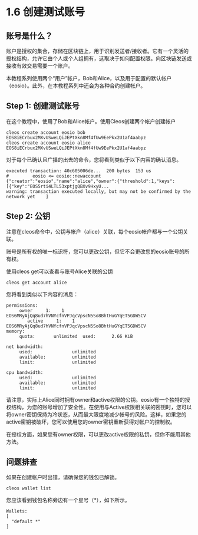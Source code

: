 # 1.6 创建测试账号

## 账号是什么？


账户是授权的集合，存储在区块链上，用于识别发送者/接收者。它有一个灵活的授权结构，允许它由个人或个人组拥有，这取决于如何配置权限。向区块链发送或接收有效交易需要一个账户。  

本教程系列使用两个“用户”帐户，Bob和Alice，以及用于配置的默认帐户（eosio）。此外，在本教程系列中还会为各种合约创建帐户。

## Step 1: 创建测试账号

在这个教程中，使用了Bob和Alice帐户。使用Cleos创建两个帐户创建帐户

```
cleos create account eosio bob EOS8iECrbux2MXvUSweLQiJEPtXkn8Mf4fUw9EePkx2U1af4aabpz 
cleos create account eosio alice EOS8iECrbux2MXvUSweLQiJEPtXkn8Mf4fUw9EePkx2U1af4aabpz
```

对于每个已确认且广播的出去的命令，您将看到类似于以下内容的确认消息。
```
executed transaction: 40c605006de...  200 bytes  153 us
#         eosio <= eosio::newaccount            {"creator":"eosio","name":"alice","owner":{"threshold":1,"keys":[{"key":"EOS5rti4LTL53xptjgQBXv9HxyU...
warning: transaction executed locally, but may not be confirmed by the network yet    ]
```

## Step 2: 公钥

注意在cleos命令中，公钥与帐户（alice）关联，每个eosio帐户都与一个公钥关联。  

账号是所有权的唯一标识符，您可以更改公钥，但它不会更改您的eosio账号的所有权。  

使用cleos get可以查看与账号Alice关联的公钥  

```
cleos get account alice
```

您将看到类似以下内容的消息：

```
permissions:
     owner     1:    1 EOS6MRyAjQq8ud7hVNYcfnVPJqcVpscN5So8BhtHuGYqET5GDW5CV
        active     1:    1 EOS6MRyAjQq8ud7hVNYcfnVPJqcVpscN5So8BhtHuGYqET5GDW5CV
memory:
     quota:       unlimited  used:      2.66 KiB

net bandwidth:
     used:               unlimited
     available:          unlimited
     limit:              unlimited

cpu bandwidth:
     used:               unlimited
     available:          unlimited
     limit:              unlimited
 ```
 
请注意，实际上Alice同时拥有owner和active权限的公钥。eosio有一个独特的授权结构，为您的账号增加了安全性。在使用与Active权限相关联的密钥时，您可以将owner密钥保持为冷状态，从而最大限度地减少帐号的风险。这样，如果您的active密钥被破坏，您可以使用您的owner密钥重新获得对帐户的控制权。 
 
在授权方面，如果您有owner权限，可以更改active权限的私钥，但你不能用其他方法。

## 问题排查

如果在创建帐户时出错，请确保您的钱包已解锁。
```
cleos wallet list
```

您应该看到钱包名称旁边有一个星号（*），如下所示。
```
Wallets:
[
  "default *"
]
```
